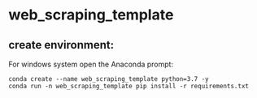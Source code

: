 # web_scraping_template

## create environment:
    
For windows system open the Anaconda prompt:

    conda create --name web_scraping_template python=3.7 -y
    conda run -n web_scraping_template pip install -r requirements.txt